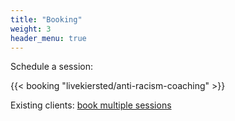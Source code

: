 ```yaml
---
title: "Booking"
weight: 3
header_menu: true
---
```


Schedule a session:

{{< booking "livekiersted/anti-racism-coaching" >}}

Existing clients: [book multiple sessions](https://tidycal.com/livekiersted/consulting)